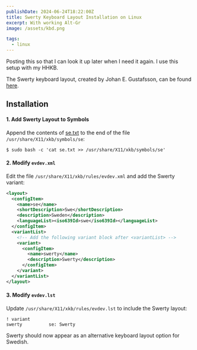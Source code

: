 ```yaml
---
publishDate: 2024-06-24T18:22:00Z
title: Swerty Keyboard Layout Installation on Linux
excerpt: With working Alt-Gr
image: /assets/kbd.png

tags:
  - linux
---
```


Posting this so that I can look it up later when I need it again. I use this setup with my HHKB.


The Swerty keyboard layout, created by Johan E. Gustafsson, can be found [here](http://johanegustafsson.net/projects/swerty/).

## Installation

#### 1. Add Swerty Layout to Symbols
Append the contents of [se.txt](/assets/swerty/se.txt) to the end of the file `/usr/share/X11/xkb/symbols/se`:
```console
$ sudo bash -c 'cat se.txt >> /usr/share/X11/xkb/symbols/se'
```
#### 2. Modify `evdev.xml`
Edit the file `/usr/share/X11/xkb/rules/evdev.xml` and add the Swerty variant:
```xml
<layout>
  <configItem>
    <name>se</name>
    <shortDescription>Swe</shortDescription>
    <description>Sweden</description>
    <languageList><iso639Id>swe</iso639Id></languageList>
  </configItem>
  <variantList>
    <!-- Add the following variant block after <variantList> -->
    <variant>
      <configItem>
        <name>swerty</name>
        <description>Swerty</description>
      </configItem>
    </variant>
  </variantList>
</layout>
```
#### 3. Modify `evdev.lst`
Update `/usr/share/X11/xkb/rules/evdev.lst` to include the Swerty layout:
```
! variant
swerty          se: Swerty
```

Swerty should now appear as an alternative keyboard layout option for Swedish.
